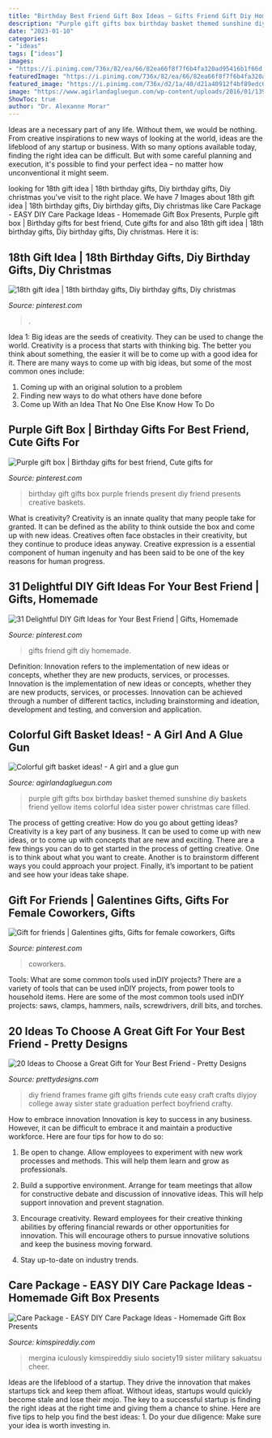 ```yaml
---
title: "Birthday Best Friend Gift Box Ideas ~ Gifts Friend Gift Diy Homemade"
description: "Purple gift gifts box birthday basket themed sunshine diy baskets friend yellow items colorful idea sister power christmas care filled"
date: "2023-01-10"
categories:
- "ideas"
tags: ["ideas"]
images:
- "https://i.pinimg.com/736x/82/ea/66/82ea66f8f7f6b4fa320ad95416b1f66d.jpg"
featuredImage: "https://i.pinimg.com/736x/82/ea/66/82ea66f8f7f6b4fa320ad95416b1f66d.jpg"
featured_image: "https://i.pinimg.com/736x/d2/1a/40/d21a40912f4bf89edc6420edc7596ead.jpg"
image: "https://www.agirlandagluegun.com/wp-content/uploads/2016/01/1394c3fc9e9f496b9344db06ce7d751a.jpg"
ShowToc: true
author: "Dr. Alexanne Morar"
---
```



Ideas are a necessary part of any life. Without them, we would be nothing. From creative inspirations to new ways of looking at the world, ideas are the lifeblood of any startup or business. With so many options available today, finding the right idea can be difficult. But with some careful planning and execution, it's possible to find your perfect idea – no matter how unconventional it might seem.

	

		
looking for 18th gift idea | 18th birthday gifts, Diy birthday gifts, Diy christmas you've visit to the right place. We have 7 Images about 18th gift idea | 18th birthday gifts, Diy birthday gifts, Diy christmas like Care Package - EASY DIY Care Package Ideas - Homemade Gift Box Presents, Purple gift box | Birthday gifts for best friend, Cute gifts for and also 18th gift idea | 18th birthday gifts, Diy birthday gifts, Diy christmas. Here it is:
		
    
## 18th Gift Idea | 18th Birthday Gifts, Diy Birthday Gifts, Diy Christmas

<img loading=lazy src="https://i.pinimg.com/736x/a7/4a/c7/a74ac7b0e3ad95720568341da4eacc73.jpg" onerror="this.onerror=null;this.src='https://tse3.mm.bing.net/th?id=OIP.Ft_LFEuzb0nPEaT9phtqlAHaNK&amp;pid=15.1';" alt="18th gift idea | 18th birthday gifts, Diy birthday gifts, Diy christmas">

_Source: pinterest.com_

>. 

	

Idea 1: Big ideas are the seeds of creativity. They can be used to change the world.
Creativity is a process that starts with thinking big. The better you think about something, the easier it will be to come up with a good idea for it. There are many ways to come up with big ideas, but some of the most common ones include:
1. Coming up with an original solution to a problem
2. Finding new ways to do what others have done before
3. Come up With an Idea That No One Else Know How To Do

    
## Purple Gift Box | Birthday Gifts For Best Friend, Cute Gifts For

<img loading=lazy src="https://i.pinimg.com/736x/d2/1a/40/d21a40912f4bf89edc6420edc7596ead.jpg" onerror="this.onerror=null;this.src='https://tse4.mm.bing.net/th?id=OIP.Ajzkh7bgjEX7wEt7BLc0WwHaJ3&amp;pid=15.1';" alt="Purple gift box | Birthday gifts for best friend, Cute gifts for">

_Source: pinterest.com_

>birthday gift gifts box purple friends present diy friend presents creative baskets. 

	

What is creativity?
Creativity is an innate quality that many people take for granted. It can be defined as the ability to think outside the box and come up with new ideas. Creatives often face obstacles in their creativity, but they continue to produce ideas anyway. Creative expression is a essential component of human ingenuity and has been said to be one of the key reasons for human progress.

    
## 31 Delightful DIY Gift Ideas For Your Best Friend | Gifts, Homemade

<img loading=lazy src="https://i.pinimg.com/736x/8c/3c/55/8c3c5549cd8bd79b7ff889de601e9b10.jpg" onerror="this.onerror=null;this.src='https://tse2.mm.bing.net/th?id=OIP.WVoFPzWOh8rNyRGySuJJEgHaLH&amp;pid=15.1';" alt="31 Delightful DIY Gift Ideas for Your Best Friend | Gifts, Homemade">

_Source: pinterest.com_

>gifts friend gift diy homemade. 

	

Definition: Innovation refers to the implementation of new ideas or concepts, whether they are new products, services, or processes.
Innovation is the implementation of new ideas or concepts, whether they are new products, services, or processes. Innovation can be achieved through a number of different tactics, including brainstorming and ideation, development and testing, and conversion and application.

    
## Colorful Gift Basket Ideas! - A Girl And A Glue Gun

<img loading=lazy src="https://www.agirlandagluegun.com/wp-content/uploads/2016/01/1394c3fc9e9f496b9344db06ce7d751a.jpg" onerror="this.onerror=null;this.src='https://tse4.mm.bing.net/th?id=OIP.fA9hn_3bSJ9lKmd4mu4GvwHaJ6&amp;pid=15.1';" alt="Colorful gift basket ideas! - A girl and a glue gun">

_Source: agirlandagluegun.com_

>purple gift gifts box birthday basket themed sunshine diy baskets friend yellow items colorful idea sister power christmas care filled. 

	

The process of getting creative: How do you go about getting ideas?
Creativity is a key part of any business. It can be used to come up with new ideas, or to come up with concepts that are new and exciting. There are a few things you can do to get started in the process of getting creative. One is to think about what you want to create. Another is to brainstorm different ways you could approach your project. Finally, it’s important to be patient and see how your ideas take shape.

    
## Gift For Friends | Galentines Gifts, Gifts For Female Coworkers, Gifts

<img loading=lazy src="https://i.pinimg.com/736x/82/ea/66/82ea66f8f7f6b4fa320ad95416b1f66d.jpg" onerror="this.onerror=null;this.src='https://tse4.mm.bing.net/th?id=OIP.xVJ0u4FyoLE66Sbd40wkDwHaJ3&amp;pid=15.1';" alt="Gift for friends | Galentines gifts, Gifts for female coworkers, Gifts">

_Source: pinterest.com_

>coworkers. 

	

Tools: What are some common tools used inDIY projects?
There are a variety of tools that can be used inDIY projects, from power tools to household items. Here are some of the most common tools used inDIY projects: saws, clamps, hammers, nails, screwdrivers, drill bits, and torches.

    
## 20 Ideas To Choose A Great Gift For Your Best Friend - Pretty Designs

<img loading=lazy src="http://www.prettydesigns.com/wp-content/uploads/2015/12/DIY-Picture-Frames.jpg" onerror="this.onerror=null;this.src='https://tse3.mm.bing.net/th?id=OIP.Y_iMEpXmTRTZT7sZVQn8KQHaJ6&amp;pid=15.1';" alt="20 Ideas to Choose a Great Gift for Your Best Friend - Pretty Designs">

_Source: prettydesigns.com_

>diy friend frames frame gift gifts friends cute easy craft crafts diyjoy college away sister state graduation perfect boyfriend crafty. 

	

How to embrace innovation
Innovation is key to success in any business. However, it can be difficult to embrace it and maintain a productive workforce. Here are four tips for how to do so:
1) Be open to change. Allow employees to experiment with new work processes and methods. This will help them learn and grow as professionals.

2) Build a supportive environment. Arrange for team meetings that allow for constructive debate and discussion of innovative ideas. This will help support innovation and prevent stagnation.

3) Encourage creativity. Reward employees for their creative thinking abilities by offering financial rewards or other opportunities for innovation. This will encourage others to pursue innovative solutions and keep the business moving forward.

4) Stay up-to-date on industry trends.

    
## Care Package - EASY DIY Care Package Ideas - Homemade Gift Box Presents

<img loading=lazy src="https://kimspireddiy.com/wp-content/uploads/2020/04/diy-care-package-red-1-1.jpg" onerror="this.onerror=null;this.src='https://tse3.mm.bing.net/th?id=OIP.-Zir2b1mdWcy1RSRM2rndQHaNM&amp;pid=15.1';" alt="Care Package - EASY DIY Care Package Ideas - Homemade Gift Box Presents">

_Source: kimspireddiy.com_

>mergina iculously kimspireddiy siulo society19 sister military sakuatsu cheer. 

	

Ideas are the lifeblood of a startup. They drive the innovation that makes startups tick and keep them afloat. Without ideas, startups would quickly become stale and lose their mojo. The key to a successful startup is finding the right ideas at the right time and giving them a chance to shine. Here are five tips to help you find the best ideas: 1. Do your due diligence: Make sure your idea is worth investing in.


